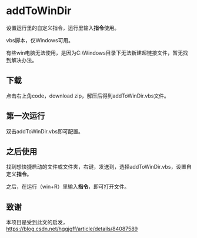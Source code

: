 # addToWinDir
设置运行里的自定义指令，运行里输入**指令**使用。

vbs脚本，仅Windows可用。

有些win电脑无法使用，是因为C:\Windows目录下无法新建超链接文件，暂无找到解决办法。

## 下载
点击右上角code，download zip，解压后得到addToWinDir.vbs文件。

## 第一次运行
双击addToWinDir.vbs即可配置。

## 之后使用
找到想快捷启动的文件或文件夹，右键，发送到，选择addToWinDir.vbs，设置自定义**指令**。

之后，在运行（win+R）里输入**指令**，即可打开文件。

## 致谢
本项目是受到此文的启发，
https://blog.csdn.net/hggjgff/article/details/84087589

